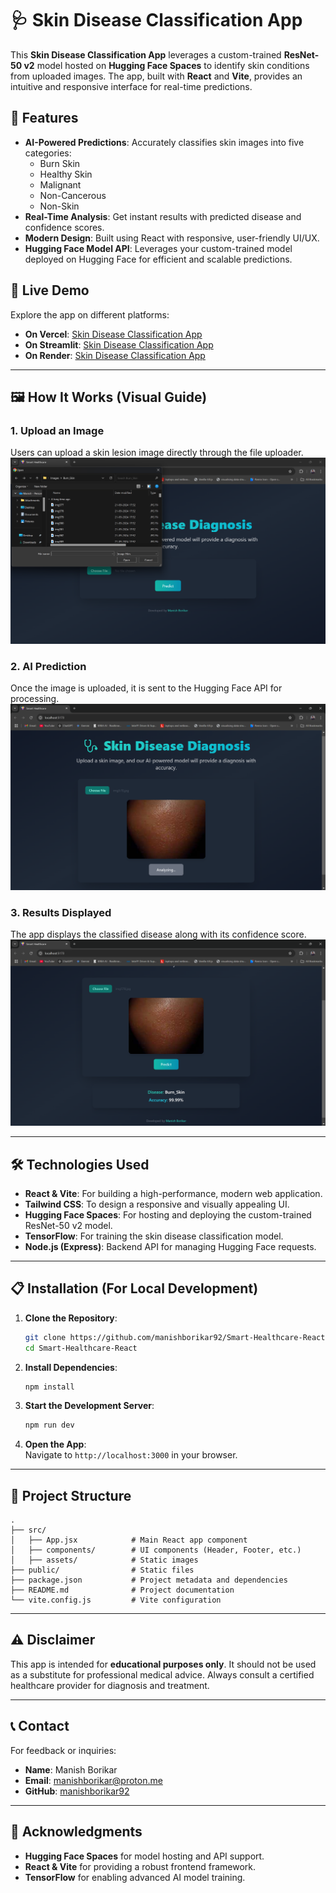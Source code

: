 # 🩺 Skin Disease Classification App

This **Skin Disease Classification App** leverages a custom-trained **ResNet-50 v2** model hosted on **Hugging Face Spaces** to identify skin conditions from uploaded images. The app, built with **React** and **Vite**, provides an intuitive and responsive interface for real-time predictions.

## 🌟 Features
- **AI-Powered Predictions**: Accurately classifies skin images into five categories:
  - Burn Skin
  - Healthy Skin
  - Malignant
  - Non-Cancerous
  - Non-Skin
- **Real-Time Analysis**: Get instant results with predicted disease and confidence scores.
- **Modern Design**: Built using React with responsive, user-friendly UI/UX.
- **Hugging Face Model API**: Leverages your custom-trained model deployed on Hugging Face for efficient and scalable predictions.

## 🚀 Live Demo
Explore the app on different platforms:

- **On Vercel**: [Skin Disease Classification App](https://smart-healthcare-ai.vercel.app/)
- **On Streamlit**: [Skin Disease Classification App](https://smart-healthcare.streamlit.app/)
- **On Render**: [Skin Disease Classification App](https://smart-healthcare-xe3p.onrender.com/)
---

## 🖼️ How It Works (Visual Guide)

### 1. Upload an Image  
Users can upload a skin lesion image directly through the file uploader.  
![Upload Image](./images/upload-image.png)

### 2. AI Prediction  
Once the image is uploaded, it is sent to the Hugging Face API for processing.  
![AI Prediction](./images/ai-prediction.png)

### 3. Results Displayed  
The app displays the classified disease along with its confidence score.  
![Results Display](./images/results-display.png)

---

## 🛠️ Technologies Used
- **React & Vite**: For building a high-performance, modern web application.
- **Tailwind CSS**: To design a responsive and visually appealing UI.
- **Hugging Face Spaces**: For hosting and deploying the custom-trained ResNet-50 v2 model.
- **TensorFlow**: For training the skin disease classification model.
- **Node.js (Express)**: Backend API for managing Hugging Face requests.

---

## 📋 Installation (For Local Development)
1. **Clone the Repository**:
   ```bash
   git clone https://github.com/manishborikar92/Smart-Healthcare-React.git
   cd Smart-Healthcare-React
   ```

2. **Install Dependencies**:
   ```bash
   npm install
   ```

3. **Start the Development Server**:
   ```bash
   npm run dev
   ```

4. **Open the App**:  
   Navigate to `http://localhost:3000` in your browser.

---

## 📂 Project Structure
```
.
├── src/
│   ├── App.jsx            # Main React app component
│   ├── components/        # UI components (Header, Footer, etc.)
│   ├── assets/            # Static images
├── public/                # Static files
├── package.json           # Project metadata and dependencies
├── README.md              # Project documentation
└── vite.config.js         # Vite configuration
```

---

## ⚠️ Disclaimer
This app is intended for **educational purposes only**. It should not be used as a substitute for professional medical advice. Always consult a certified healthcare provider for diagnosis and treatment.

---

## 📞 Contact
For feedback or inquiries:
- **Name**: Manish Borikar  
- **Email**: [manishborikar@proton.me](mailto:manishborikar@proton.me)  
- **GitHub**: [manishborikar92](https://github.com/manishborikar92)

---

## 🏅 Acknowledgments
- **Hugging Face Spaces** for model hosting and API support.
- **React & Vite** for providing a robust frontend framework.
- **TensorFlow** for enabling advanced AI model training.